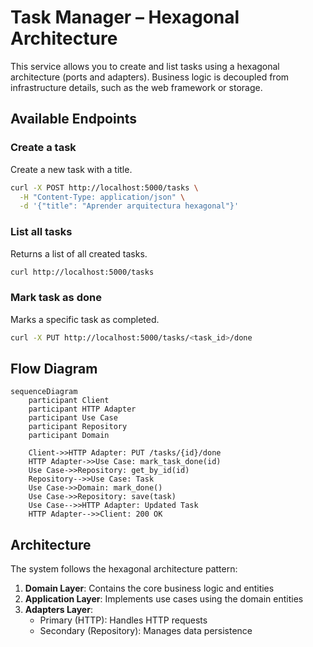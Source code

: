 # Task Manager – Hexagonal Architecture

This service allows you to create and list tasks using a hexagonal architecture (ports and adapters). Business logic is decoupled from infrastructure details, such as the web framework or storage.

## Available Endpoints 

### Create a task

Create a new task with a title.

```bash
curl -X POST http://localhost:5000/tasks \
  -H "Content-Type: application/json" \
  -d '{"title": "Aprender arquitectura hexagonal"}'
```

### List all tasks

Returns a list of all created tasks.

```bash
curl http://localhost:5000/tasks
```

### Mark task as done

Marks a specific task as completed.

```bash
curl -X PUT http://localhost:5000/tasks/<task_id>/done
```

## Flow Diagram

```mermaid
sequenceDiagram
    participant Client
    participant HTTP Adapter
    participant Use Case
    participant Repository
    participant Domain

    Client->>HTTP Adapter: PUT /tasks/{id}/done
    HTTP Adapter->>Use Case: mark_task_done(id)
    Use Case->>Repository: get_by_id(id)
    Repository-->>Use Case: Task
    Use Case->>Domain: mark_done()
    Use Case->>Repository: save(task)
    Use Case-->>HTTP Adapter: Updated Task
    HTTP Adapter-->>Client: 200 OK
```

## Architecture

The system follows the hexagonal architecture pattern:

1. **Domain Layer**: Contains the core business logic and entities
2. **Application Layer**: Implements use cases using the domain entities
3. **Adapters Layer**: 
   - Primary (HTTP): Handles HTTP requests
   - Secondary (Repository): Manages data persistence